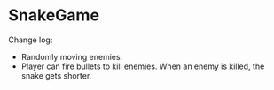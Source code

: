 # SnakeGame
Change log:
- Randomly moving enemies.
- Player can fire bullets to kill enemies. When an enemy is killed, the snake gets shorter.

